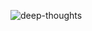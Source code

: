 ![deep-thoughts](https://user-images.githubusercontent.com/95327275/168504562-9ba5f138-f2bc-46d1-a599-2274f65517be.jpg)
